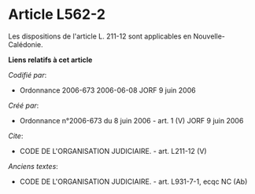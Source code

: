 # Article L562-2

Les dispositions de l'article L. 211-12 sont applicables en Nouvelle-Calédonie.

**Liens relatifs à cet article**

_Codifié par_:

  - Ordonnance 2006-673 2006-06-08 JORF 9 juin 2006

_Créé par_:

  - Ordonnance n°2006-673 du 8 juin 2006 - art. 1 (V) JORF 9 juin 2006

_Cite_:

  - CODE DE L'ORGANISATION JUDICIAIRE. - art. L211-12 (V)

_Anciens textes_:

  - CODE DE L'ORGANISATION JUDICIAIRE. - art. L931-7-1, ecqc NC (Ab)
